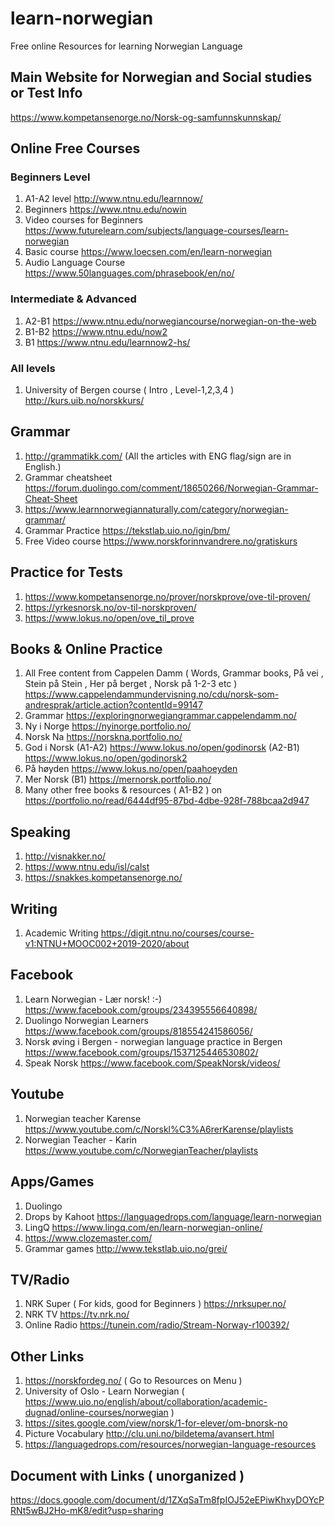 # learn-norwegian
Free online Resources for learning Norwegian Language

## Main Website for Norwegian and Social studies or Test Info
https://www.kompetansenorge.no/Norsk-og-samfunnskunnskap/

## Online Free Courses
### Beginners Level
1. A1-A2 level http://www.ntnu.edu/learnnow/
2. Beginners https://www.ntnu.edu/nowin
3. Video courses for Beginners https://www.futurelearn.com/subjects/language-courses/learn-norwegian
4. Basic course https://www.loecsen.com/en/learn-norwegian
5. Audio Language Course https://www.50languages.com/phrasebook/en/no/
### Intermediate & Advanced
1. A2-B1 https://www.ntnu.edu/norwegiancourse/norwegian-on-the-web
2. B1-B2 https://www.ntnu.edu/now2
3. B1 https://www.ntnu.edu/learnnow2-hs/

### All levels
1. University of Bergen course ( Intro , Level-1,2,3,4 ) http://kurs.uib.no/norskkurs/ 

## Grammar
1. http://grammatikk.com/ (All the articles with ENG flag/sign are in English.)
2. Grammar cheatsheet https://forum.duolingo.com/comment/18650266/Norwegian-Grammar-Cheat-Sheet
3. https://www.learnnorwegiannaturally.com/category/norwegian-grammar/
4. Grammar Practice https://tekstlab.uio.no/igin/bm/
5. Free Video course https://www.norskforinnvandrere.no/gratiskurs

## Practice for Tests
1. https://www.kompetansenorge.no/prover/norskprove/ove-til-proven/
2. https://yrkesnorsk.no/ov-til-norskproven/
3. https://www.lokus.no/open/ove_til_prove

## Books & Online Practice
1. All Free content from Cappelen Damm ( Words, Grammar books, På vei , Stein på Stein , Her på berget , Norsk på 1-2-3 etc ) 
https://www.cappelendammundervisning.no/cdu/norsk-som-andresprak/article.action?contentId=99147
2. Grammar https://exploringnorwegiangrammar.cappelendamm.no/
3. Ny i Norge https://nyinorge.portfolio.no/
4. Norsk Na https://norskna.portfolio.no/
5. God i Norsk (A1-A2) https://www.lokus.no/open/godinorsk 
(A2-B1) https://www.lokus.no/open/godinorsk2
6. På høyden https://www.lokus.no/open/paahoeyden
7. Mer Norsk (B1) https://mernorsk.portfolio.no/
8. Many other free books & resources ( A1-B2 ) on https://portfolio.no/read/6444df95-87bd-4dbe-928f-788bcaa2d947

## Speaking
1. http://visnakker.no/
2. https://www.ntnu.edu/isl/calst
3. https://snakkes.kompetansenorge.no/

## Writing
1. Academic Writing https://digit.ntnu.no/courses/course-v1:NTNU+MOOC002+2019-2020/about 

## Facebook
1. Learn Norwegian - Lær norsk! :-) https://www.facebook.com/groups/234395556640898/
2. Duolingo Norwegian Learners https://www.facebook.com/groups/818554241586056/
3. Norsk øving i Bergen - norwegian language practice in Bergen https://www.facebook.com/groups/1537125446530802/
4. Speak Norsk https://www.facebook.com/SpeakNorsk/videos/

## Youtube
1. Norwegian teacher Karense https://www.youtube.com/c/Norskl%C3%A6rerKarense/playlists
2. Norwegian Teacher - Karin https://www.youtube.com/c/NorwegianTeacher/playlists

## Apps/Games
1. Duolingo
2. Drops by Kahoot https://languagedrops.com/language/learn-norwegian
3. LingQ https://www.lingq.com/en/learn-norwegian-online/
4. https://www.clozemaster.com/
5. Grammar games http://www.tekstlab.uio.no/grei/

## TV/Radio
1. NRK Super ( For kids, good for Beginners ) https://nrksuper.no/
2. NRK TV https://tv.nrk.no/
3. Online Radio https://tunein.com/radio/Stream-Norway-r100392/

## Other Links
1. https://norskfordeg.no/ ( Go to Resources on Menu )
2. University of Oslo - Learn Norwegian ( https://www.uio.no/english/about/collaboration/academic-dugnad/online-courses/norwegian )
3. https://sites.google.com/view/norsk/1-for-elever/om-bnorsk-no
4. Picture Vocabulary http://clu.uni.no/bildetema/avansert.html
5. https://languagedrops.com/resources/norwegian-language-resources

## Document with Links ( unorganized )
https://docs.google.com/document/d/1ZXqSaTm8fpIOJ52eEPiwKhxyDOYcPRNt5wBJ2Ho-mK8/edit?usp=sharing
